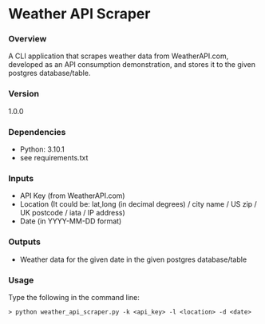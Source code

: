 # Weather API Scraper

### Overview
A CLI application that scrapes weather data from WeatherAPI.com, developed as an API consumption demonstration, and stores it to the given postgres database/table.

### Version
1.0.0
### Dependencies
+ Python: 3.10.1
+ see requirements.txt

### Inputs
+ API Key (from WeatherAPI.com)
+ Location (It could be: lat,long (in decimal degrees) / city name / US zip / UK postcode / iata / IP address)
+ Date (in YYYY-MM-DD format)

### Outputs
+ Weather data for the given date in the given postgres database/table

### Usage
Type the following in the command line:
```shell
> python weather_api_scraper.py -k <api_key> -l <location> -d <date>
```
